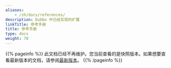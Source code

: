 ```yaml
---
aliases:
    - /zh/docs/references/
description: Dubbo 中已经实现的扩展
linkTitle: 参考手册
title: 参考手册
type: docs
weight: 70
---
```




{{% pageinfo %}} 此文档已经不再维护。您当前查看的是快照版本。如果想要查看最新版本的文档，请参阅[最新版本](/zh-cn/docs3-v2/java-sdk/reference-manual/)。
{{% /pageinfo %}}